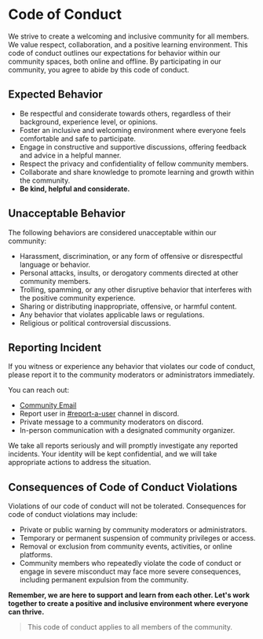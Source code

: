 # Code of Conduct
We strive to create a welcoming and inclusive community for all members. We value respect, collaboration, and a positive learning environment. This code of conduct outlines our expectations for behavior within our community spaces, both online and offline. By participating in our community, you agree to abide by this code of conduct.

## Expected Behavior
- Be respectful and considerate towards others, regardless of their background, experience level, or opinions.
- Foster an inclusive and welcoming environment where everyone feels comfortable and safe to participate.
- Engage in constructive and supportive discussions, offering feedback and advice in a helpful manner.
- Respect the privacy and confidentiality of fellow community members.
- Collaborate and share knowledge to promote learning and growth within the community.
- **Be kind, helpful and considerate.**

## Unacceptable Behavior
The following behaviors are considered unacceptable within our community:
- Harassment, discrimination, or any form of offensive or disrespectful language or behavior.
- Personal attacks, insults, or derogatory comments directed at other community members.
- Trolling, spamming, or any other disruptive behavior that interferes with the positive community experience.
- Sharing or distributing inappropriate, offensive, or harmful content.
- Any behavior that violates applicable laws or regulations.
- Religious or political controversial discussions.

## Reporting Incident
If you witness or experience any behavior that violates our code of conduct, please report it to the community moderators or administrators immediately. 

You can reach out:
- [Community Email](mailto:devwizards.community@gmail.com)
- Report user in [#report-a-user](https://discord.com/channels/981540161273880586/988419640487202827) channel in discord.
- Private message to a community moderators on discord.
- In-person communication with a designated community organizer.

We take all reports seriously and will promptly investigate any reported incidents. Your identity will be kept confidential, and we will take appropriate actions to address the situation.

## Consequences of Code of Conduct Violations
Violations of our code of conduct will not be tolerated. Consequences for code of conduct violations may include:

- Private or public warning by community moderators or administrators.
- Temporary or permanent suspension of community privileges or access.
- Removal or exclusion from community events, activities, or online platforms.
- Community members who repeatedly violate the code of conduct or engage in severe misconduct may face more severe consequences, including permanent expulsion from the community.

**Remember, we are here to support and learn from each other. Let's work together to create a positive and inclusive environment where everyone can thrive.**

> This code of conduct applies to all members of the community.
